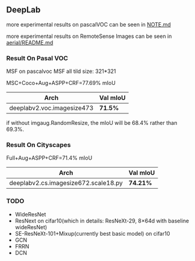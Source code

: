 
## DeepLab

more experimental results on pascalVOC can be seen in [NOTE.md](NOTE.md)


more experimental results on RemoteSense Images can be seen in [aerial/README.md](aerial/README.md)


### Result On Pasal VOC

MSF on pascalvoc MSF all tild size: 321*321

MSC+Coco+Aug+ASPP+CRF=77.69% mIoU

Arch | Val mIoU
------------ | -------------
deeplabv2.voc.imagesize473| **71.5%**


if without imgaug.RandomResize, the mIoU will be 68.4% rather than 69.3%.

### Result On Cityscapes

Full+Aug+ASPP+CRF=71.4% mIoU

Arch  |Val mIoU
------------ | -------- 
deeplabv2.cs.imagesize672.scale18.py| **74.21%**


### TODO

* WideResNet
* ResNext on cifar10(which in details: ResNeXt-29, 8×64d with baseline wideResNet)
* SE-ResNeXt-101+Mixup(currently best basic model) on cifar10
* GCN
* FRRN
* DCN
